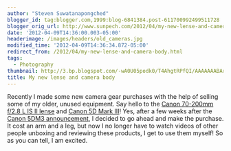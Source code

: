 ```yaml
---
author: "Steven Suwatanapongched"
blogger_id: tag:blogger.com,1999:blog-6841384.post-611700992499511728
blogger_orig_url: http://www.sunpech.com/2012/04/my-new-lense-and-camera-body.html
date: '2012-04-09T14:36:00.003-05:00'
headerimage: /images/headers/old_cameras.jpg
modified_time: '2012-04-09T14:36:34.872-05:00'
redirect_from: /2012/04/my-new-lense-and-camera-body.html
tags:
  - Photography
thumbnail: http://3.bp.blogspot.com/-wA0U05podk0/T4AhgtRPfQI/AAAAAAABAr4/eCBf62xy0pc/s600/2012-04-04+at+17-19-47.jpg
title: My new lense and camera body
---
```



Recently I made some new camera gear purchases with the help of selling some of my older, unused equipment. Say hello to the <a href="http://www.amazon.com/gp/product/B0033PRWSW/ref=as_li_ss_tl?ie=UTF8&amp;tag=sunpech-20&amp;linkCode=as2&amp;camp=1789&amp;creative=390957&amp;creativeASIN=B0033PRWSW">Canon 70-200mm f/2.8 L IS II lense</a> and <a href="http://www.amazon.com/gp/product/B007FGYZFI/ref=as_li_ss_tl?ie=UTF8&amp;tag=sunpech-20&amp;linkCode=as2&amp;camp=1789&amp;creative=390957&amp;creativeASIN=B007FGYZFI">Canon 5D Mark III</a>! Yes, after a few weeks after the <a href="/2012/03/canon-5d-mark-3-announced">Canon 5DM3 announcement</a>, I decided to go ahead and make the purchase. It cost an arm and a leg, but now I no longer have to watch videos of other people unboxing and reviewing these products, I get to use them myself! So as you can tell, I am excited.

<a href="http://3.bp.blogspot.com/-wA0U05podk0/T4AhgtRPfQI/AAAAAAABAr4/eCBf62xy0pc/s400/2012-04-04+at+17-19-47.jpg" alt=""><img   border="0"  src="http://3.bp.blogspot.com/-wA0U05podk0/T4AhgtRPfQI/AAAAAAABAr4/eCBf62xy0pc/s400/2012-04-04+at+17-19-47.jpg" alt=""  /></a>

<a href="http://1.bp.blogspot.com/-4m-hknpSTSE/T4AhiLBU99I/AAAAAAABAsI/qSOIkPoTJy4/s400/2012-04-06+at+15-06-38.jpg" alt=""><img   border="0"  src="http://1.bp.blogspot.com/-4m-hknpSTSE/T4AhiLBU99I/AAAAAAABAsI/qSOIkPoTJy4/s400/2012-04-06+at+15-06-38.jpg" alt=""  /></a>

<a href="http://1.bp.blogspot.com/-HMugl05pgCo/T4Ahi-oNqKI/AAAAAAABAsQ/_XIKWqJHZiY/s400/2012-04-06+at+17-38-26.jpg" alt="" ><img   border="0"  src="http://1.bp.blogspot.com/-HMugl05pgCo/T4Ahi-oNqKI/AAAAAAABAsQ/_XIKWqJHZiY/s400/2012-04-06+at+17-38-26.jpg" alt=""  /></a>


<a href="http://3.bp.blogspot.com/-ct45CgYqvhg/T4LSSrnh7VI/AAAAAAABCWk/KLqCtChDMiY/s400/2012-04-06+at+17-42-27.jpg" alt="" ><img   border="0"  src="http://3.bp.blogspot.com/-ct45CgYqvhg/T4LSSrnh7VI/AAAAAAABCWk/KLqCtChDMiY/s400/2012-04-06+at+17-42-27.jpg" alt=""  /></a>